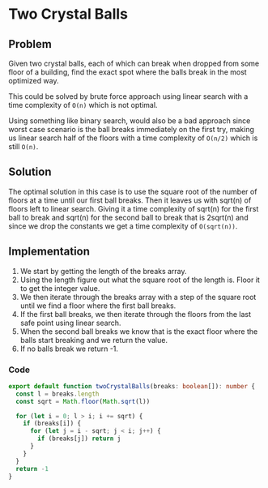 # Two Crystal Balls

## Problem

Given two crystal balls, each of which can break when dropped from some floor
of a building, find the exact spot where the balls break in the most optimized
way.

This could be solved by brute force approach using linear search with a time
complexity of `O(n)` which is not optimal.

Using something like binary search, would also be a bad approach since worst
case scenario is the ball breaks immediately on the first try, making us linear
search half of the floors with a time complexity of `O(n/2)` which is still
`O(n)`.

## Solution

The optimal solution in this case is to use the square root of the number of
floors at a time until our first ball breaks. Then it leaves us with sqrt(n)
of floors left to linear search. Giving it a time complexity of sqrt(n) for the
first ball to break and sqrt(n) for the second ball to break that is 2sqrt(n)
and since we drop the constants we get a time complexity of `O(sqrt(n))`.

## Implementation

1. We start by getting the length of the breaks array.
2. Using the length figure out what the square root of the length is. Floor it to
   get the integer value.
3. We then iterate through the breaks array with a step of the square root until
   we find a floor where the first ball breaks.
4. If the first ball breaks, we then iterate through the floors from the last
   safe point using linear search.
5. When the second ball breaks we know that is the exact floor where the balls
   start breaking and we return the value.
6. If no balls break we return -1.

### Code

```typescript
export default function twoCrystalBalls(breaks: boolean[]): number {
  const l = breaks.length
  const sqrt = Math.floor(Math.sqrt(l))

  for (let i = 0; l > i; i += sqrt) {
    if (breaks[i]) {
      for (let j = i - sqrt; j < i; j++) {
        if (breaks[j]) return j
      }
    }
  }
  return -1
}
```
